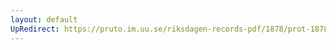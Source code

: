```yaml
---
layout: default
UpRedirect: https://pruto.im.uu.se/riksdagen-records-pdf/1878/prot-1878--fk--034/prot-1878--fk--034_004.pdf
---
```

